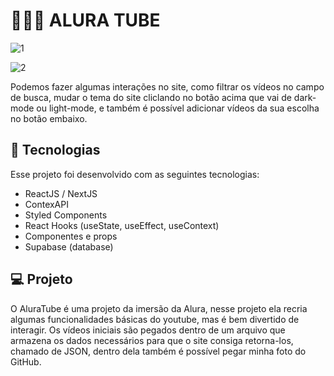 # 👨🏽‍💻 ALURA TUBE

![1](https://user-images.githubusercontent.com/101364762/202537964-e092a9b9-f8bd-4533-9820-015c0a7ca010.png)

![2](https://user-images.githubusercontent.com/101364762/202537978-503753f3-f061-461d-9db4-07a76a223877.png)

Podemos fazer algumas interações no site, como filtrar os vídeos no campo de busca, mudar o tema do site cliclando no botão acima que vai de dark-mode ou light-mode, e também é possível adicionar vídeos da sua escolha no botão embaixo.

## 🚀 Tecnologias

Esse projeto foi desenvolvido com as seguintes tecnologias:

- ReactJS / NextJS
- ContexAPI
- Styled Components
- React Hooks (useState, useEffect, useContext)
- Componentes e props
- Supabase (database)


## 💻 Projeto

O AluraTube é uma projeto da imersão da Alura, nesse projeto ela recria algumas funcionalidades básicas do youtube, mas é bem divertido de interagir. Os vídeos iniciais são pegados dentro de um arquivo que armazena os dados necessários para que o site consiga retorna-los, chamado de JSON, dentro dela também é possível pegar minha foto do GitHub.
